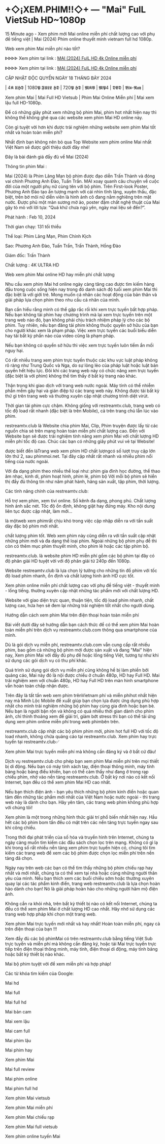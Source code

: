 # +◇¡XEM.PHIM!!◇+ — "Mai" FulL VietSub HD~1080p

15 Minute ago - Xem phim mới Mai online miễn phí chất lượng cao với phụ đề tiếng việt | Mai (2024) Phim online thuyết minh vietnam full hd 1080p.

Web xem phim Mai miễn phí nào tốt?


ᐈᐈᐈᐈ Xem phim tại link : [MAI (2024) FulL HD 4k Online miễn phí](https://restreamtv.club/vi/1210973/mai)

ᐈᐈᐈᐈ Xem phim tại link : [MAI (2024) FulL HD 4k Online miễn phí](https://restreamtv.club/vi/1210973/mai)


CẬP NHẬT ĐỘC QUYỀN NGÀY 18 THÁNG BẢY 2024

| 4𝕶 𝖀𝕳𝕯 | 1080𝕻 𝕱𝖀𝕷𝕷 𝕳𝕯 | 720𝕻 𝕳𝕯 | 𝕸𝕶𝖁 | 𝕸𝕻4 | 𝕯𝖁𝕯 | 𝕭𝖑𝖚-𝕽𝖆𝖞 |

Xem phim Mai | Mai Full HD Vietsub | Phim Mai Online Miễn phí | Mai xem lậu full HD-1080p.

Để có những giây phút xem những bộ phim Mai, phim hot nhất hiện nay thì không thể không ghé qua các website xem phim Mai HD online này.

Còn gì tuyệt vời hơn khi được trải nghiệm những website xem phim Mai tốt nhất và hoàn toàn miễn phí?

Nhất định bạn không nên bỏ qua Top Website xem phim online Mai nhất Việt Nam sẽ được giới thiệu dưới đây nhé!

Đây là bài đánh giá đầy đủ về Mai (2024)

Thông tin phim Mai :

Mai (2024) là  Phim Lãng Mạn bộ phim được đạo diễn  Trấn Thành và đóng vai chính  Phương Anh Đào, Tuấn Trần. MAI xoay quanh câu chuyện về cuộc đời của một người phụ nữ cùng tên với bộ phim. Trên First-look Poster, Phương Anh Đào tạo ấn tượng mạnh với cái nhìn tĩnh lặng, xuyên thấu, đặc biệt, trên bờ môi nữ diễn viên là hình ảnh cô đang nằm nghiêng trên mặt nước. Được phủ một màn sương mờ ảo, poster đậm chất nghệ thuật của Mai gây tò mò với lời tựa: “Quá khứ chưa ngủ yên, ngày mai liệu sẽ đến?”.

Phát hành : Feb 10, 2024

Thời gian chạy:  131 tối thiểu

Thể loại: Phim Lãng Mạn, Phim Chính Kịch

Sao: Phương Anh Đào, Tuấn Trần, Trấn Thành, Hồng Đào

Giám đốc: Trấn Thành

Chất lượng : 4K ULTRA HD

Web xem phim Mai online HD hay miễn phí chất lượng

Nhu cầu xem phim Mai hd online ngày càng tăng cao được tìm kiếm hàng đầu trong cuộc sống hiện nay trong đó danh sách độ tuổi xem phim Mai thì đặc biệt là với giới trẻ. Mong muốn cá nhân các hoạt động của bản thân và giải pháp lựa chọn phim theo nhu cầu cá nhân của mình.

Bạn cần hiểu rằng mình có thể gặp rắc rối khi xem trực tuyến bất hợp pháp. Nếu bạn không tải phim hay chương trình mà lại xem trực tuyến trên một trang web nào đó, bạn không phải chịu trách nhiệm pháp lý cho các bộ phim. Tuy nhiên, nếu bạn đăng tải phim không thuộc quyền sở hữu của bạn cho người khác xem là phạm pháp. Việc xem trực tuyến các buổi biểu diễn hay tải bất kỳ phần nào của video cũng là phạm pháp.

Nếu bạn không có quyền sở hữu thì việc xem trực tuyến luôn tiềm ẩn mối nguy hại.

Có rất nhiều trang xem phim trực tuyến thuộc các khu vực luật pháp không rõ ràng như Trung Quốc và Nga, do sự lỏng lẻo của pháp luật hoặc luật bản quyền hết hiệu lực. Đôi khi các trang web này có chức năng xem trực tuyến (đặc biệt là với phim) không thể tìm thấy ở bất kỳ trang nào khác.

Thận trọng khi giao dịch với trang web nước ngoài. Máy tính có thể nhiễm phần mềm gây hại và gián điệp từ các trang web này. Không được tải bất kỳ thứ gì trên trang web và thường xuyên cập nhật chương trình diệt virút.

Thời gian tải phim cực chậm. Không giống với restreamtv.club, trang web có tốc độ load rất nhanh (đặc biệt là trên Mobile), cả trên trang chủ lẫn lúc vào phim.

restreamtv.club là Website chia phim Mai, Clip, Phim truyện được lấy từ các nguồn chia sẻ trên mạng hoàn toàn miễn phí chất lượng cao. Đến với Website bạn sẽ được trải nghiệm tính năng xem phim Mai với chất lượng HD miễn phí tốc độ cao. Chúc các bạn có những giây phút vui vẻ tại Website!

được biết đến làTrang web xem phim HD chất lượngcó số lượt truy cập lớn lớn thứ 2, sau phimmoi.net. Tại đây cập nhất rất nhanh và nhiều phim nổi tiếng của nước ngoài.

Với đa dạng phim theo nhiều thể loại như: phim gia đình học đường, thể thao âm nhạc, kinh di, phim hoạt hình, phim lẻ, phim bộ Với mỗi bộ phim sẽ hiển thị đầy đủ thông tin như năm phát hành, hãng sản xuất, tập phim, thời lượng.

Các tính năng chính của restreamtv.club:

Hỗ trợ xem phim, xem tivi online.
Số kênh đa dạng, phong phú.
Chất lượng hình ảnh sắc nét.
Tốc độ ổn định, không giật hay đứng máy.
Kho nội dung liên tục được cập nhật, làm mới...

là mộtweb xem phimrất chịu khó trong việc cập nhập diễn ra với tần suất dày đặc bộ phim mới nhất.

chất lượng phim tốt. Web xem phim này cũng diễn ra với tần suất cập nhật những phim mới và đa dạng thể loại phim. Ngoài những bộ phim phụ đề thì còn có thêm mục phim thuyết minh, cho phim lẻ hoặc các tập phim bộ.

restreamtv.club. là website phim HD miễn phí gồm các bộ phim tại đây có độ phân giải HD tuyệt vời với độ phân giải từ 240p đến 1080p.

Website restreamtv.club là lựa chọn lý tưởng cho những tín đồ phim với tốc độ load phim nhanh, ổn định và chất lượng hình ảnh HD cực tốt.

Xem phim online miễn phí chất lượng cao với phụ đề tiếng việt - thuyết minh - lồng tiếng. thường xuyên cập nhật những tác phẩm mới với chất lượng HD.

Website với giao diện trực quan, thuận tiện, tốc độ load phim nhanh, chất lượng cao, hứa hẹn sẽ đem lại những trải nghiệm tốt nhất cho người dùng.

Hướng dẫn cách xem phim Mai trên điện thoại hoàn toàn miễn phí

Bài viết dưới đây sẽ hướng dẫn bạn cách thức để có thể xem phim Mai hoàn toàn miễn phí trên dịch vụ restreamtv.club.com thông qua smartphone của mình.

Dù là gói dịch vụ miễn phí, restreamtv.club.com vẫn cung cấp rất nhiều phim, bao gồm cả những bộ phim mới được sản xuất và đang "Mai" hiện nay, Xem phim Mai với đầy đủ phụ đề hoặc lồng tiếng Việt, tương tự như khi sử dụng các gói dịch vụ có thu phí khác.

Quá trình sử dụng gói dịch vụ miễn phí cũng không hề bị làm phiền bởi quảng cáo, Mai này đó là nội được chiếu ở chuẩn 480p, HD hay Full HD. Mai trải nghiệm xem với chuẩn 480p, HD hay Full HD trên màn hình smartphone vẫn hoàn toàn chấp nhận được.

Trên đây là tất tần web xem phim trênVietnam phí và miễn phíhot nhất hiện nay mà Minh Lộc Mobile đề xuất giúp bạn chọn lựa được ứng dụng phù hợp nhất cho mình trải nghiệm những bộ phim hay cùng gia đình hoặc bạn bè. Nếu bạn là người bận rộn và không có quá nhiều thời gian dành cho phim ảnh, chỉ thỉnh thoảng xem để giải trí, giảm bớt stress thì bạn có thể tải ứng dụng xem phim online miễn phí trong web phimbên trên.

restreamtv.club cập nhật các bộ phim phim mới, phim hot full HD với tốc độ load nhanh, không chứa quảng cáo tại restreamtv.club. Xem phim hay trực tuyến tại restreamtv.club✅

Xem phim Mai trực tuyến miễn phí mà không cần đăng ký và ở bất cứ đâu!

Dịch vụ restreamtv.club cho phép bạn xem phim Mai miễn phí trên mọi thiết bị di động. Nếu bạn có máy tính xách tay, điện thoại thông minh, máy tính bảng hoặc bảng điều khiển, bạn có thể cảm thấy như đang ở trong rạp chiếu phim, nhờ vào nền tảng restreamtv.club. Ở bất kỳ nơi nào có kết nối Internet, bạn đều có thể xem phim Mai HD cao nhất.

Nếu bạn thích điện ảnh - bạn yêu thích những bộ phim kinh điển hoặc quan tâm đến những tác phẩm mới nhất của Việt Nam hoặc nước ngoài - thì trang web này là dành cho bạn. Hãy yên tâm, các trang web phim không phù hợp với chúng tôi!

Xem phim là một trong những hình thức giải trí phổ biến nhất hiện nay. Hầu hết các bộ phim bom tấn đều có mặt trên các nền tảng trực tuyến ngay sau khi công chiếu.

Trong thời đại phát triển của số hóa và truyền hình trên Internet, chúng ta ngày càng muốn tìm kiếm các đầu sách chọn lọc trên mạng. Không có gì lạ khi trong số rất nhiều nền tảng xem phim trực tuyến hiện có, chúng tôi tìm kiếm các trang web để xem các bộ phim được chọn lọc miễn phí trên nền tảng đã chọn.

Ngày nay trên web các bạn có thể tìm thấy những bộ phim chiếu rạp hay nhất và mới nhất, chúng ta có thể xem tại nhà hoặc cùng những người thân yêu của mình. Nếu bạn thích xem các buổi chiếu sớm hoặc thường xuyên quay lại các tác phẩm kinh điển, trang web restreamtv.club là lựa chọn hoàn hảo dành cho bạn! Nó là giải pháp hoàn hảo cho những người hâm mộ điện ảnh.

Không cần ra khỏi nhà, trên bất kỳ thiết bị nào có kết nối Internet, chúng ta đều có thể xem phim Mai ở chất lượng HD cao nhất. Hãy nhớ sử dụng các trang web hợp pháp khi chọn một trang web.

Xem phim Mai trực tuyến mới nhất và hay nhất! Hoàn toàn miễn phí, ngay cả trên điện thoại của bạn !!!

Xem đầy đủ các bộ phimMai có trên restreamtv.club bằng tiếng Việt Sub trực tuyến và miễn phí mà không cần đăng ký, hoặc tải Mai trực tuyến trực tiếp trên điện thoại thông minh, máy tính, điện thoại di động, máy tính bảng hoặc bất kỳ thiết bị nào khác.

Mai bộ phim tuyệt vời để xem miễn phí và hợp pháp!

Các từ khóa tìm kiếm của Google:

Mai hd

Mai full

Mai full hd

Mai bản cam

Mai xem lậu

Mai cam full

Mai phim lậu

Mai phim hay

Xem phim Mai

Mai full review

Mai phim online

Mai phim full hd

Xem phim Mai vietsub

Xem phim Mai miễn phí

Xem phim Mai chiếu rạp

Xem phim Mai full vietsub

Xem phim online tuyến Mai
